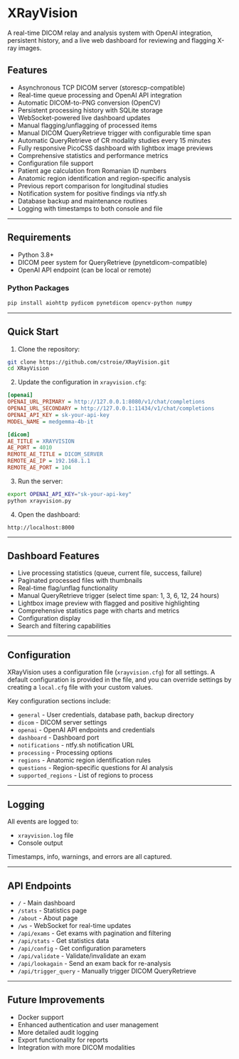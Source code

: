 # XRayVision

A real-time DICOM relay and analysis system with OpenAI integration, persistent history, and a live web dashboard for reviewing and flagging X-ray images.

## Features

* Asynchronous TCP DICOM server (storescp-compatible)
* Real-time queue processing and OpenAI API integration
* Automatic DICOM-to-PNG conversion (OpenCV)
* Persistent processing history with SQLite storage
* WebSocket-powered live dashboard updates
* Manual flagging/unflagging of processed items
* Manual DICOM QueryRetrieve trigger with configurable time span
* Automatic QueryRetrieve of CR modality studies every 15 minutes
* Fully responsive PicoCSS dashboard with lightbox image previews
* Comprehensive statistics and performance metrics
* Configuration file support
* Patient age calculation from Romanian ID numbers
* Anatomic region identification and region-specific analysis
* Previous report comparison for longitudinal studies
* Notification system for positive findings via ntfy.sh
* Database backup and maintenance routines
* Logging with timestamps to both console and file

---

## Requirements

* Python 3.8+
* DICOM peer system for QueryRetrieve (pynetdicom-compatible)
* OpenAI API endpoint (can be local or remote)

### Python Packages

```bash
pip install aiohttp pydicom pynetdicom opencv-python numpy
```

---

## Quick Start

1. Clone the repository:

```bash
git clone https://github.com/cstroie/XRayVision.git
cd XRayVision
```

2. Update the configuration in `xrayvision.cfg`:

```ini
[openai]
OPENAI_URL_PRIMARY = http://127.0.0.1:8080/v1/chat/completions
OPENAI_URL_SECONDARY = http://127.0.0.1:11434/v1/chat/completions
OPENAI_API_KEY = sk-your-api-key
MODEL_NAME = medgemma-4b-it

[dicom]
AE_TITLE = XRAYVISION
AE_PORT = 4010
REMOTE_AE_TITLE = DICOM_SERVER
REMOTE_AE_IP = 192.168.1.1
REMOTE_AE_PORT = 104
```

3. Run the server:

```bash
export OPENAI_API_KEY="sk-your-api-key"
python xrayvision.py
```

4. Open the dashboard:

```
http://localhost:8000
```

---

## Dashboard Features

* Live processing statistics (queue, current file, success, failure)
* Paginated processed files with thumbnails
* Real-time flag/unflag functionality
* Manual QueryRetrieve trigger (select time span: 1, 3, 6, 12, 24 hours)
* Lightbox image preview with flagged and positive highlighting
* Comprehensive statistics page with charts and metrics
* Configuration display
* Search and filtering capabilities

---

## Configuration

XRayVision uses a configuration file (`xrayvision.cfg`) for all settings. A default configuration is provided in the file, and you can override settings by creating a `local.cfg` file with your custom values.

Key configuration sections include:
* `general` - User credentials, database path, backup directory
* `dicom` - DICOM server settings
* `openai` - OpenAI API endpoints and credentials
* `dashboard` - Dashboard port
* `notifications` - ntfy.sh notification URL
* `processing` - Processing options
* `regions` - Anatomic region identification rules
* `questions` - Region-specific questions for AI analysis
* `supported_regions` - List of regions to process

---

## Logging

All events are logged to:

* `xrayvision.log` file
* Console output

Timestamps, info, warnings, and errors are all captured.

---

## API Endpoints

* `/` - Main dashboard
* `/stats` - Statistics page
* `/about` - About page
* `/ws` - WebSocket for real-time updates
* `/api/exams` - Get exams with pagination and filtering
* `/api/stats` - Get statistics data
* `/api/config` - Get configuration parameters
* `/api/validate` - Validate/invalidate an exam
* `/api/lookagain` - Send an exam back for re-analysis
* `/api/trigger_query` - Manually trigger DICOM QueryRetrieve

---

## Future Improvements

* Docker support
* Enhanced authentication and user management
* More detailed audit logging
* Export functionality for reports
* Integration with more DICOM modalities
